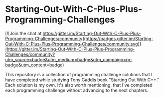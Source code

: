 # Starting-Out-With-C-Plus-Plus-Programming-Challenges

[![Join the chat at https://gitter.im/Starting-Out-With-C-Plus-Plus-Programming-Challenges/community](https://badges.gitter.im/Starting-Out-With-C-Plus-Plus-Programming-Challenges/community.svg)](https://gitter.im/Starting-Out-With-C-Plus-Plus-Programming-Challenges/community?utm_source=badge&utm_medium=badge&utm_campaign=pr-badge&utm_content=badge)

This repository is a collection of programming challenge solutions that I have completed while studying Tony Gaddis book "Starting Out With C++." Each solution is my own. It's also worth mentioning, that I've completed each programming challenge without advancing to the next chapters.
